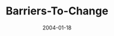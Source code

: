 ---
layout: music 
title: "Barriers-To-Change"
series: "The DNA Of Change"
date: 2004-01-18 
description: "There’s one thing that seems to be a constant presence in our lives&#58; change. In this series we’ll take an inside look at this challenging and sometimes intimidating issue and how we can learn to not only deal with it, but use it to our advantage in everyd"
audio: "http://www.crossroads.net/audio/2004/2004_01_DNA_Of_Change/DNA_of_Change_03_01-18-04_Barriers_To_Change.mp3"
audio-duration: "38:41"
src: "http://www.crossroads.net/players/media/mediumHz/bigscreen.dna.jpg"
---